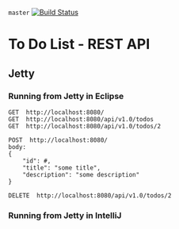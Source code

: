 `master` [![Build Status](https://travis-ci.org/dojo-java-programming/todo-web-app.svg?branch=master)](https://travis-ci.org/dojo-java-programming/todo-web-app)


# To Do List - REST API


## Jetty

### Running from Jetty in Eclipse

	GET  http://localhost:8080/
	GET  http://localhost:8080/api/v1.0/todos
	GET  http://localhost:8080/api/v1.0/todos/2
	
	POST  http://localhost:8080/
	body:
	{
		"id": #,
		"title": "some title",
		"description": "some description"
	}
	
	DELETE  http://localhost:8080/api/v1.0/todos/2


### Running from Jetty in IntelliJ

